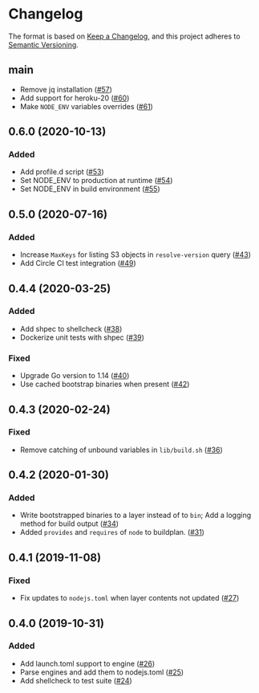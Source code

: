 # Changelog
The format is based on [Keep a Changelog](https://keepachangelog.com/en/1.0.0/),
and this project adheres to [Semantic Versioning](https://semver.org/spec/v2.0.0.html).

## main
- Remove jq installation ([#57](https://github.com/heroku/nodejs-engine-buildpack/pull/57))
- Add support for heroku-20 ([#60](https://github.com/heroku/nodejs-engine-buildpack/pull/60))
- Make `NODE_ENV` variables overrides ([#61](https://github.com/heroku/nodejs-engine-buildpack/pull/61)) 

## 0.6.0 (2020-10-13)
### Added
- Add profile.d script ([#53](https://github.com/heroku/nodejs-engine-buildpack/pull/53))
- Set NODE_ENV to production at runtime ([#54](https://github.com/heroku/nodejs-engine-buildpack/pull/54))
- Set NODE_ENV in build environment ([#55](https://github.com/heroku/nodejs-engine-buildpack/pull/55))

## 0.5.0 (2020-07-16)
### Added
- Increase `MaxKeys` for listing S3 objects in `resolve-version` query ([#43](https://github.com/heroku/nodejs-engine-buildpack/pull/43))
- Add Circle CI test integration ([#49](https://github.com/heroku/nodejs-engine-buildpack/pull/49))

## 0.4.4 (2020-03-25)
### Added
- Add shpec to shellcheck ([#38](https://github.com/heroku/nodejs-engine-buildpack/pull/38))
- Dockerize unit tests with shpec ([#39](https://github.com/heroku/nodejs-engine-buildpack/pull/39))

### Fixed
- Upgrade Go version to 1.14 ([#40](https://github.com/heroku/nodejs-engine-buildpack/pull/40))
- Use cached bootstrap binaries when present ([#42](https://github.com/heroku/nodejs-engine-buildpack/pull/42))

## 0.4.3 (2020-02-24)
### Fixed
- Remove catching of unbound variables in `lib/build.sh` ([#36](https://github.com/heroku/nodejs-engine-buildpack/pull/36))

## 0.4.2 (2020-01-30)
### Added
- Write bootstrapped binaries to a layer instead of to `bin`; Add a logging method for build output ([#34](https://github.com/heroku/nodejs-engine-buildpack/pull/34))
- Added `provides` and `requires` of `node` to buildplan. ([#31](https://github.com/heroku/nodejs-engine-buildpack/pull/31))

## 0.4.1 (2019-11-08)
### Fixed
- Fix updates to `nodejs.toml` when layer contents not updated ([#27](https://github.com/heroku/nodejs-engine-buildpack/pull/27))

## 0.4.0 (2019-10-31)
### Added
- Add launch.toml support to engine ([#26](https://github.com/heroku/nodejs-engine-buildpack/pull/26))
- Parse engines and add them to nodejs.toml ([#25](https://github.com/heroku/nodejs-engine-buildpack/pull/25))
- Add shellcheck to test suite ([#24](https://github.com/heroku/nodejs-engine-buildpack/pull/24))
